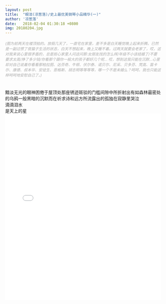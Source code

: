 ```yaml
---
layout: post
title:  "眼泪(凉葱落)/史上最优美钢琴小品精华(一)"
author: '凉葱落'
date:   2018-02-04 01:30:18 +0800
img: 20180204.jpg
---
```

<h5 style="font-size:12px;color:#aaa; font-weight:400;">(图为前两天在楼顶拍的。放假几天了，一直宅在家里，差不多是白天睡觉晚上起来折腾。已然是一副过惯了夜猫子生活的状态，白天不想起来，晚上又睡不着。过两天就要会老家了，哎，这对我来说心里很矛盾的，总是担心家里人问这问那:女朋友找的怎么样/年级不小该结婚了/不要要求太高/挣了多少钱/你看那个跟你一般大的孩子都好几个呢... 哎，想到这我只能在沉默...心里却对自己说着你看看那柏拉图、达芬奇、牛顿、伏尔泰、诺贝尔、尼采、贝多芬、梵高、笛卡尔、康德、叔本华、安徒生、恩格斯、胡志明等等等等，哪一个不是未婚么？呵呵，我也只能这样呵呵地安慰自己了。)</h5>
<br>
黯淡无光的眼神困倦于屋顶处那座锈迹斑驳的门槛间隙中所折射出有如森林最密处的乌鸦一般黑暗的沉默而在祈求诗和远方所流露出的孤独在寂静里哭泣<br>
滴滴泪水<br>
是天上的星<br>


<iframe frameborder="0" src="//music.163.com/outchain/player?type=0&id=50068957&auto=1&height=430" style="width:100%; min-height:600px;"></iframe>
